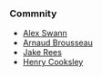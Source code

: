 ### Commnity

- [Alex Swann](https://github.com/Alex-Swann/Well-Grounded-Rubyist-2nd-Edition)
- [Arnaud Brousseau](https://github.com/ArnaudBrousseau/the-well-grounded-rubyist)
- [Jake Rees](https://github.com/jacobrees/The-Well-Grounded-Rubyist-Sample-Code)
- [Henry Cooksley](https://github.com/hnryjmes/well-grounded-rubyist)
